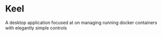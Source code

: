 # Keel
A desktop application focused at on managing running docker containers with elegantly simple controls 

